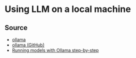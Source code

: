 # Using LLM on a local machine




## Source

- [ollama](https://ollama.com/)
- [ollama (GitHub)](https://github.com/ollama/ollama)
- [Running models with Ollama step-by-step](https://medium.com/@gabrielrodewald/running-models-with-ollama-step-by-step-60b6f6125807)
